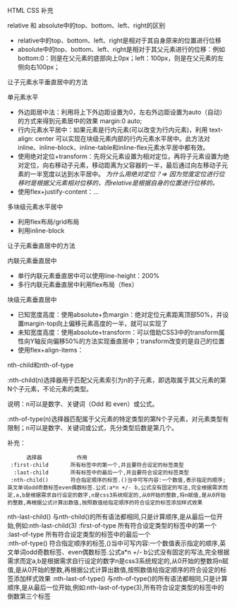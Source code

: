 HTML CSS 补充



relative 和 absolute中的top、bottom、left、right的区别

- relative中的top、bottom、left、right是相对于其自身原来的位置进行位移
- absolute中的top、bottom、left、right是相对于其父元素进行的位移：例如bottom:0：则是在父元素的底部向上0px；left：100px，则是在父元素的左侧向右100px；

让子元素水平垂直居中的方法

单元素水平

- 外边距居中法：利用将上下外边距设置为0，左右外边距设置为auto（自动）的方式来得到元素居中的效果 margin:0 auto;
- 行内元素水平居中：如果元素是行内元素(可以改变为行内元素)，利用 text-align: center 可以实现在块级元素内部的行内元素水平居中。此方法对inline、inline-block、inline-table和inline-flex元素水平居中都有效。
- 使用绝对定位+transform：先将父元素设置为相对定位，再将子元素设置为绝对定位，向右移动子元素，移动距离为父容器的一半，最后通过向左移动子元素的一半宽度以达到水平居中。  *为什么用绝对定位？=> 因为觉度定位进行位移时是根据父元素相对位移的，而relative是根据自身的位置进行位移的。*
- 使用flex+justify-content：...

多块级元素水平居中

- 利用flex布局/grid布局
- 利用inline-block

让子元素垂直居中的方法

内联元素垂直居中

- 单行内联元素垂直居中可以使用line-height：200%
- 多行内联元素垂直居中利用flex布局（flex）

块级元素垂直居中

- 已知宽度高度：使用absolute+负margin：绝对定位元素距离顶部50%，并设置margin-top向上偏移元素高度的一半，就可以实现了
- 未知宽度高度：使用absolute+transform：可以借助CSS3中的transform属性向Y轴反向偏移50%的方法实现垂直居中；transform改变的是自己的位置
- 使用flex+align-items：



nth-child和nth-of-type

:nth-child(n)选择器用于匹配父元素索引为n的子元素，即选取属于其父元素的第N个子元素，不论元素的类型。

说明：n可以是数字、关键词（Odd 和 even）或公式。

:nth-of-type(n)选择器匹配属于父元素的特定类型的第N个子元素，对元素类型有限制；n可以是数字、关键词或公式，先分类型后数是第几个。

补充：

          选择器        	作用                                      
     :first-child    	所有标签中的第一个,并且要符合设定的标签类型                  
      :last-child    	所有标签中的最后一个,并且要符合设定的标签类型                 
     :nth-child()    	符合指定顺序的标签.()当中可写内容:一个数值,表示指定的顺序;英文单词odd奇数标签even偶数标签.公式:a*n +/- b,公式没有固定的写法,完全根据需求而定,a,b是根据需求自行设定的数字,n是css3系统规定的,从0开始的整数,将n赋值,是从0开始的整数,再根据公式计算出数值,按照数值给指定顺序的符合设定的标签添加样式效果
   nth-last-child()  	与nth-child()的所有语法都相同,只是计算顺序,是从最后一位开始,例如:nth-last-child(3)
    :first-of-type   	所有符合设定类型的标签中的第一个                        
     :last-of-type   	所有符合设定类型的标签中的最后一个                       
    :nth-of-type()   	符合指定顺序的标签,()当中可写内容:一个数值表示指定的顺序,英文单词odd奇数标签、even偶数标签.公式a*n +/- b公式没有固定的写法,完全根据需求而定a,b是根据需求自行设定的数字n是css3系统规定的,从0开始的整数将n赋值,是从0开始的整数,再根据公式计算出数值,按照数值给指定顺序的符合设定的标签添加样式效果
  :nth-last-of-type()	与nth-of-type()的所有语法都相同,只是计算顺序,是从最后一位开始,例如:nth-last-of-type(3),所有符合设定类型的标签中的倒数第三个标签
                     	                                        






















































